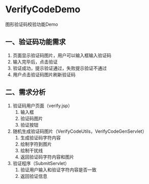 # VerifyCodeDemo
图形验证码校验功能Demo

## 一、验证码功能需求
1. 页面显示验证码图片，用户可以输入框输入验证码
2. 输入完毕后，点击验证
3. 验证成功，提示验证通过，失败提示验证不通过
4. 用户点击验证码图片刷新验证码

## 二、需求分析
1. 验证码用户页面（verify.jsp）
   1. 输入框
   2. 验证码图片
   3. 验证按钮
2. 随机生成验证码图片（VerifyCodeUtils，VerifyCodeGenServlet）
   1. 生成验证码字符内容
   2. 绘制字符到图片
   3. 绘制干扰线
   4. 返回验证码字符内容和图片
3. 验证程序（SubmitServlet）
   1. 验证用户输入和验证字符内容是否一致
   2. 返回验证信息
